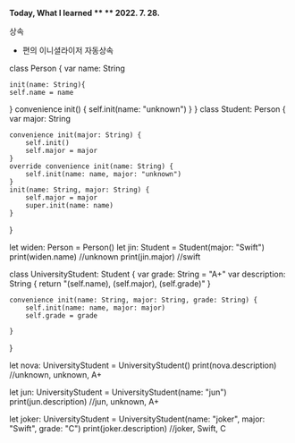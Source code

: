 
 **Today, What I learned  **
 ** 2022. 7. 28.**


상속

- 편의 이니셜라이저 자동상속

class Person {
    var name: String
    
    init(name: String){
    self.name = name
}
    convenience init() {
        self.init(name: "unknown")
    }
}
class Student: Person {
    var major: String
    
    convenience init(major: String) {
        self.init()
        self.major = major
    }
    override convenience init(name: String) {
        self.init(name: name, major: "unknown")
    }
    init(name: String, major: String) {
        self.major = major
        super.init(name: name)
    }
}

let widen: Person = Person()
let jin: Student = Student(major: "Swift")
print(widen.name)  //unknown
print(jin.major) //swift


class UniversityStudent: Student {
    var grade: String = "A+"
    var description: String {
        return "\(self.name), \(self.major), \(self.grade)"
    }
    
    convenience init(name: String, major: String, grade: String) {
        self.init(name: name, major: major)
        self.grade = grade
        
    }
}

let nova: UniversityStudent = UniversityStudent()
print(nova.description)  //unknown, unknown, A+

let jun: UniversityStudent = UniversityStudent(name: "jun")
print(jun.description)  //jun, unknown, A+

let joker: UniversityStudent = UniversityStudent(name: "joker", major: "Swift", grade: "C")
print(joker.description) //joker, Swift, C